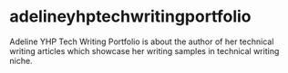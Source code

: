 # adelineyhptechwritingportfolio
Adeline YHP Tech Writing Portfolio is about the author of her technical writing articles which showcase her writing samples in technical writing niche.

